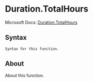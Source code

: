 # Duration.TotalHours

Microsoft Docs: [Duration.TotalHours](https://docs.microsoft.com/en-us/powerquery-m/duration-totalhours)

## Syntax

```
Syntax for this function.
```

## About

About this function.

